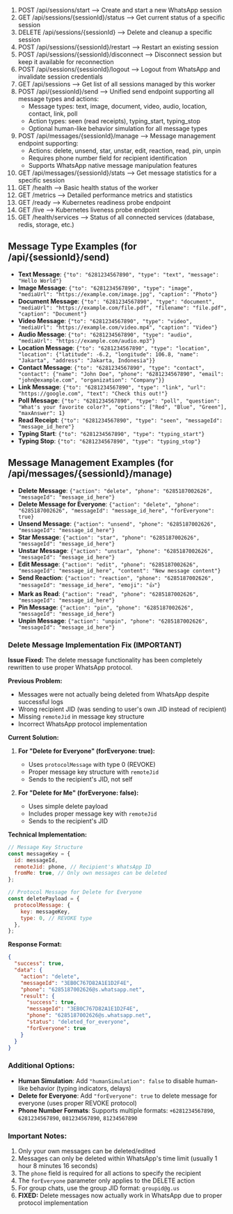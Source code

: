 1. POST /api/sessions/start --> Create and start a new WhatsApp session
2. GET /api/sessions/{sessionId}/status --> Get current status of a specific session
3. DELETE /api/sessions/{sessionId} --> Delete and cleanup a specific session
4. POST /api/sessions/{sessionId}/restart --> Restart an existing session
5. POST /api/sessions/{sessionId}/disconnect --> Disconnect session but keep it available for reconnection
6. POST /api/sessions/{sessionId}/logout --> Logout from WhatsApp and invalidate session credentials
7. GET /api/sessions --> Get list of all sessions managed by this worker
8. POST /api/{sessionId}/send --> Unified send endpoint supporting all message types and actions:
   - Message types: text, image, document, video, audio, location, contact, link, poll
   - Action types: seen (read receipts), typing_start, typing_stop
   - Optional human-like behavior simulation for all message types
9. POST /api/messages/{sessionId}/manage --> Message management endpoint supporting:
   - Actions: delete, unsend, star, unstar, edit, reaction, read, pin, unpin
   - Requires phone number field for recipient identification
   - Supports WhatsApp native message manipulation features
10. GET /api/messages/{sessionId}/stats --> Get message statistics for a specific session
11. GET /health --> Basic health status of the worker
12. GET /metrics --> Detailed performance metrics and statistics
13. GET /ready --> Kubernetes readiness probe endpoint
14. GET /live --> Kubernetes liveness probe endpoint
15. GET /health/services --> Status of all connected services (database, redis, storage, etc.)

## Message Type Examples (for /api/{sessionId}/send)

- **Text Message**: `{"to": "6281234567890", "type": "text", "message": "Hello World"}`
- **Image Message**: `{"to": "6281234567890", "type": "image", "mediaUrl": "https://example.com/image.jpg", "caption": "Photo"}`
- **Document Message**: `{"to": "6281234567890", "type": "document", "mediaUrl": "https://example.com/file.pdf", "filename": "file.pdf", "caption": "Document"}`
- **Video Message**: `{"to": "6281234567890", "type": "video", "mediaUrl": "https://example.com/video.mp4", "caption": "Video"}`
- **Audio Message**: `{"to": "6281234567890", "type": "audio", "mediaUrl": "https://example.com/audio.mp3"}`
- **Location Message**: `{"to": "6281234567890", "type": "location", "location": {"latitude": -6.2, "longitude": 106.8, "name": "Jakarta", "address": "Jakarta, Indonesia"}}`
- **Contact Message**: `{"to": "6281234567890", "type": "contact", "contact": {"name": "John Doe", "phone": "6281234567890", "email": "john@example.com", "organization": "Company"}}`
- **Link Message**: `{"to": "6281234567890", "type": "link", "url": "https://google.com", "text": "Check this out!"}`
- **Poll Message**: `{"to": "6281234567890", "type": "poll", "question": "What's your favorite color?", "options": ["Red", "Blue", "Green"], "maxAnswer": 1}`
- **Read Receipt**: `{"to": "6281234567890", "type": "seen", "messageId": "message_id_here"}`
- **Typing Start**: `{"to": "6281234567890", "type": "typing_start"}`
- **Typing Stop**: `{"to": "6281234567890", "type": "typing_stop"}`

## Message Management Examples (for /api/messages/{sessionId}/manage)

- **Delete Message**: `{"action": "delete", "phone": "6285187002626", "messageId": "message_id_here"}`
- **Delete Message for Everyone**: `{"action": "delete", "phone": "6285187002626", "messageId": "message_id_here", "forEveryone": true}`
- **Unsend Message**: `{"action": "unsend", "phone": "6285187002626", "messageId": "message_id_here"}`
- **Star Message**: `{"action": "star", "phone": "6285187002626", "messageId": "message_id_here"}`
- **Unstar Message**: `{"action": "unstar", "phone": "6285187002626", "messageId": "message_id_here"}`
- **Edit Message**: `{"action": "edit", "phone": "6285187002626", "messageId": "message_id_here", "content": "New message content"}`
- **Send Reaction**: `{"action": "reaction", "phone": "6285187002626", "messageId": "message_id_here", "emoji": "👍"}`
- **Mark as Read**: `{"action": "read", "phone": "6285187002626", "messageId": "message_id_here"}`
- **Pin Message**: `{"action": "pin", "phone": "6285187002626", "messageId": "message_id_here"}`
- **Unpin Message**: `{"action": "unpin", "phone": "6285187002626", "messageId": "message_id_here"}`

### Delete Message Implementation Fix (IMPORTANT)

**Issue Fixed:** The delete message functionality has been completely rewritten to use proper WhatsApp protocol.

**Previous Problem:**

- Messages were not actually being deleted from WhatsApp despite successful logs
- Wrong recipient JID (was sending to user's own JID instead of recipient)
- Missing `remoteJid` in message key structure
- Incorrect WhatsApp protocol implementation

**Current Solution:**

1. **For "Delete for Everyone" (forEveryone: true):**
   - Uses `protocolMessage` with type 0 (REVOKE)
   - Proper message key structure with `remoteJid`
   - Sends to the recipient's JID, not self

2. **For "Delete for Me" (forEveryone: false):**
   - Uses simple delete payload
   - Includes proper message key with `remoteJid`
   - Sends to the recipient's JID

**Technical Implementation:**

```javascript
// Message Key Structure
const messageKey = {
  id: messageId,
  remoteJid: phone, // Recipient's WhatsApp ID
  fromMe: true, // Only own messages can be deleted
};

// Protocol Message for Delete for Everyone
const deletePayload = {
  protocolMessage: {
    key: messageKey,
    type: 0, // REVOKE type
  },
};
```

**Response Format:**

```json
{
  "success": true,
  "data": {
    "action": "delete",
    "messageId": "3EB0C767D82A1E1D2F4E",
    "phone": "6285187002626@s.whatsapp.net",
    "result": {
      "success": true,
      "messageId": "3EB0C767D82A1E1D2F4E",
      "phone": "6285187002626@s.whatsapp.net",
      "status": "deleted_for_everyone",
      "forEveryone": true
    }
  }
}
```

### Additional Options:

- **Human Simulation**: Add `"humanSimulation": false` to disable human-like behavior (typing indicators, delays)
- **Delete for Everyone**: Add `"forEveryone": true` to delete message for everyone (uses proper REVOKE protocol)
- **Phone Number Formats**: Supports multiple formats: `+6281234567890`, `6281234567890`, `081234567890`, `81234567890`

### Important Notes:

1. Only your own messages can be deleted/edited
2. Messages can only be deleted within WhatsApp's time limit (usually 1 hour 8 minutes 16 seconds)
3. The `phone` field is required for all actions to specify the recipient
4. The `forEveryone` parameter only applies to the DELETE action
5. For group chats, use the group JID format: `groupid@g.us`
6. **FIXED:** Delete messages now actually work in WhatsApp due to proper protocol implementation
